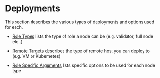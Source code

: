 # Deployments

This section describes the various types of deployments and options used for each.

- [Role Types](./deployments/types.md) lists the type of role a node can be (e.g. validator, full node etc..)

- [Remote Targets](./deployments/targets.md) describes the type of remote host you can deploy to (e.g. VM or Kubernetes)

- [Role Specific Arguments](./deployments/options.md) lists specific options to be used for each node type

